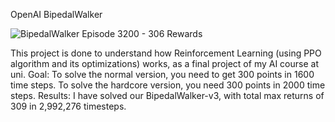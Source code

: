 OpenAI BipedalWalker

![BipedalWalker Episode 3200 - 306 Rewards](https://github.com/latishab/gym-bipedal-walker/blob/main/gifs/bw-video-episode-3200-306rew.gif?raw=True)

This project is done to understand how Reinforcement Learning (using PPO algorithm and its optimizations) works, as a final project of my AI course at uni.
Goal: To solve the normal version, you need to get 300 points in 1600 time steps. To solve the hardcore version, you need 300 points in 2000 time steps.
Results: I have solved our BipedalWalker-v3, with total max returns of 309 in 2,992,276 timesteps.

